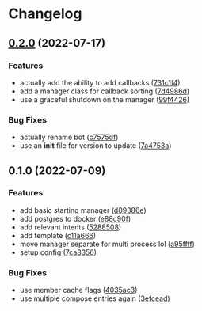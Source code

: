 # Changelog

## [0.2.0](https://github.com/ooliver1/minecat/compare/v0.1.0...v0.2.0) (2022-07-17)


### Features

* actually add the ability to add callbacks ([731c1f4](https://github.com/ooliver1/minecat/commit/731c1f452c450108990ae1a1b51c5b6a28b9e6b2))
* add a manager class for callback sorting ([7d4986d](https://github.com/ooliver1/minecat/commit/7d4986d29fb83b8b047e4ef382af92b17ad2c94e))
* use a graceful shutdown on the manager ([99f4426](https://github.com/ooliver1/minecat/commit/99f44260a3ad32d5927bac788e5472e416e672ed))


### Bug Fixes

* actually rename bot ([c7575df](https://github.com/ooliver1/minecat/commit/c7575df06da18fd7e0dc253478c82a68664484e1))
* use an __init__ file for version to update ([7a4753a](https://github.com/ooliver1/minecat/commit/7a4753ad5e320679802b9546b8128be508739c58))

## 0.1.0 (2022-07-09)


### Features

* add basic starting manager ([d09386e](https://github.com/ooliver1/minecat/commit/d09386e80b11fe8bc7f182215650eea888f590a7))
* add postgres to docker ([e88c90f](https://github.com/ooliver1/minecat/commit/e88c90f6876f6eb5e827e5c94793a9a5d246261d))
* add relevant intents ([5288508](https://github.com/ooliver1/minecat/commit/5288508da8a994c4b3019f0dd6b7e8fda9a7b9f9))
* add template ([c11a666](https://github.com/ooliver1/minecat/commit/c11a6661ff7a8c803be74063bc17ed555271e1c6))
* move manager separate for multi process lol ([a95ffff](https://github.com/ooliver1/minecat/commit/a95ffff0832fd1c262ce12958012db855f551aad))
* setup config ([7ca8356](https://github.com/ooliver1/minecat/commit/7ca8356ce551014873518fa5e55d84001e4d7810))


### Bug Fixes

* use member cache flags ([4035ac3](https://github.com/ooliver1/minecat/commit/4035ac391205dbf9c37e40a00a52c81b8539fa5c))
* use multiple compose entries again ([3efcead](https://github.com/ooliver1/minecat/commit/3efcead1fa8b202449a06a17450cafc8a408fce0))
